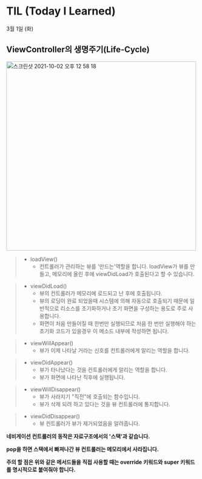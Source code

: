 # TIL (Today I Learned)
3월 1일 (화)

## ViewController의 생명주기(Life-Cycle)

<img width="500" alt="스크린샷 2021-10-02 오후 12 58 18" src="https://user-images.githubusercontent.com/74251593/156307670-ab482dc6-f0a2-4b32-b2c8-19ead7e44724.png">



> - loadView()
>   * 컨트롤러가 관리하는 뷰를 '만드는'역할을 합니다.
>   loadView가 뷰를 만들고, 메모리에 올린 후에 viewDidLoad가 호출된다고 할 수 있습니다.
   
   
> - viewDidLoad()
>    * 뷰의 컨트롤러가 메모리에 로드되고 난 후에 호출됩니다.
>    * 뷰의 로딩이 완료 되었을때 시스템에 의해 자동으로 호출되기 때문에 일반적으로 리소스를 초기화하거나 초기 화면을 구성하는 용도로 주로 사용합니다. 
>    * 화면이 처음 만들어질 때 한번만 실행되므로 처음 한 번만 실행해야 하는 초기화 코드가 있을경우 이 메소드 내부에 작성하면 됩니다.
    

> - viewWillAppear()
>    * 뷰가 이제 나타날 거라는 신호를 컨트롤러에게 알리는 역할을 합니다.
    

> - viewDidAppear()
>    * 뷰가 타나났다는 것을 컨트롤러에게 알리는 역할을 합니다.
>    * 뷰가 화면에 나타난 직후에 실행됩니다. 


> - viewWillDisappear()
>    * 뷰가 사라지기 "직전"에 호출되는 함수입니다.
>    * 뷰가 삭제 되려 하고 있다는 것을 뷰 컨트롤러에 통지합니다. 


> - viewDidDisappear()
>    * 뷰 컨트롤러가 뷰가 제거되었음을 알려줍니다.

    
**네비게이션 컨트롤러의 동작은 자료구조에서의 '스택'과 같습니다.**
    
**pop을 하면 스택에서 빠져나간 뷰 컨트롤러는 메모리에서 사라집니다.**

**주의 할 점은 위와 같은 메서드들을 직접 사용할 때는 override 키워드와 super 키워드를 명시적으로 붙여줘야 합니다.**





